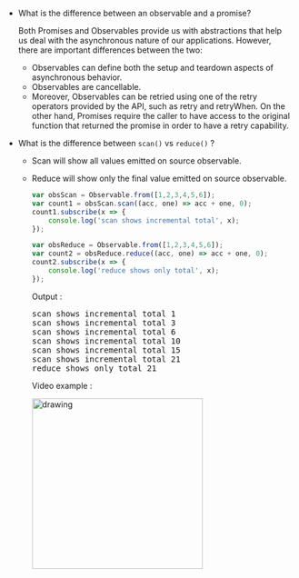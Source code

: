 
* What is the difference between an observable and a promise?

    Both Promises and Observables provide us with abstractions that help us deal with the asynchronous nature of our applications. However, there are important differences between the two:
    - Observables can define both the setup and teardown aspects of asynchronous behavior.
    - Observables are cancellable.
    - Moreover, Observables can be retried using one of the retry operators provided by the API, such as retry and retryWhen. On the other hand, Promises require the caller to have access to the original function that returned the promise in order to have a retry capability.



* What is the difference between `scan()` vs `reduce()` ?

  - Scan will show all values emitted on source observable.
  - Reduce will show only the final value emitted on source observable.

    ```js
    var obsScan = Observable.from([1,2,3,4,5,6]);
    var count1 = obsScan.scan((acc, one) => acc + one, 0);
    count1.subscribe(x => {
        console.log('scan shows incremental total', x);
    });

    var obsReduce = Observable.from([1,2,3,4,5,6]);
    var count2 = obsReduce.reduce((acc, one) => acc + one, 0);
    count2.subscribe(x => {
        console.log('reduce shows only total', x);
    });
    ```

    Output :

    <pre>
    scan shows incremental total 1
    scan shows incremental total 3
    scan shows incremental total 6
    scan shows incremental total 10
    scan shows incremental total 15
    scan shows incremental total 21
    reduce shows only total 21
    </pre>

    Video example : 
    
    <a href="https://www.youtube.com/watch?v=myEeo2rZc3g" target="_blank"><img src="https://img.youtube.com/vi/myEeo2rZc3g/0.jpg" alt="drawing" style="width:300px;"/></a>
